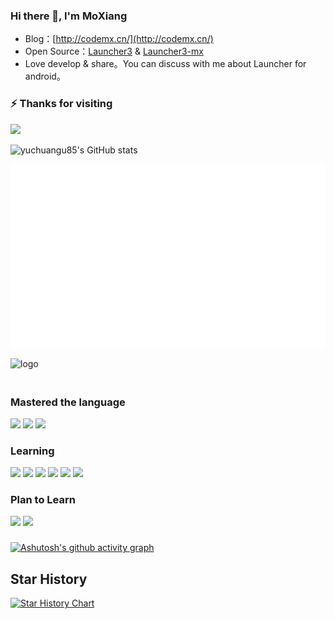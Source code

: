 <!--
**yuchuangu85/yuchuangu85** is a ✨ _special_ ✨ repository because its `README.md` (this file) appears on your GitHub profile.

Here are some ideas to get you started:

- 🔭 I’m currently working on ...
- 🌱 I’m currently learning ...
- 👯 I’m looking to collaborate on ...
- 🤔 I’m looking for help with ...
- 💬 Ask me about ...
- 📫 How to reach me: ...
- 😄 Pronouns: ...
- ⚡ Fun fact: ...
-->


### Hi there 👋, I'm MoXiang

- Blog：[http://codemx.cn/](http://codemx.cn/)
- Open Source：[Launcher3](https://github.com/Launcher3-dev/Launcher3) & [Launcher3-mx](https://github.com/Launcher3-dev/Launcher3-mx)
- Love develop & share。You can discuss with me about Launcher for android。

<!--统计访问人数-->
### ⚡ Thanks for visiting
<!-- ![](https://visitor-badge.glitch.me/badge?page_id=yuchuangu85.readme) -->
![](https://profile-counter.glitch.me/yuchuangu85/count.svg)

<!--Github Stars统计-->
![yuchuangu85's GitHub stats](https://github-readme-stats.vercel.app/api?username=yuchuangu85&show_icons=true&theme=radical&hide_border=true)

<!--开发语言统计-->
<!-- ![MoXiang's Most used languages](https://github-readme-stats.vercel.app/api/top-langs/?username=yuchuangu85&layout=compact&hide_border=true&langs_count=10) -->
![](https://raw.githubusercontent.com/zhuzichu520/github-stats-transparent/output/generated/languages.svg)

<!--底部统计--奖杯-->
<img src="https://github-profile-trophy.vercel.app/?username=yuchuangu85&theme=flat&column=7" alt="logo" height="160" align="center" style="margin: auto; margin-bottom: 20px;" />

### Mastered the language
<!---API-->
<!---https://shields.io/badges-->
<span > <img src="https://img.shields.io/badge/-Java-E34F26?style=flat-square&logo=java&logoColor=white" /> <img src="https://img.shields.io/badge/-C-1572B6?style=flat-square&logo=C" /> <img src="https://img.shields.io/badge/-Kotlin-oringe?style=flat-square&logo=Kotlin" /> 
</span>

### Learning
<!---API-->
<!---https://shields.io/badges-->
<span > <img src="https://img.shields.io/badge/-HTML5-E34F26?style=flat-square&logo=html5&logoColor=white" /> <img src="https://img.shields.io/badge/-CSS3-1572B6?style=flat-square&logo=css3" /> <img src="https://img.shields.io/badge/-JavaScript-oringe?style=flat-square&logo=javascript" /> <img src="https://img.shields.io/badge/-Python-oringe?style=flat-square&logo=python&color=yellow" /> <img src="https://img.shields.io/badge/-Flutter-oringe?style=flat-square&logo=flutter&color=gray" /> <img src="https://img.shields.io/badge/-rust-oringe?style=flat-square&logo=Rust" />
</span>


### Plan to Learn
<!---API-->
<!---https://shields.io/badges-->
<span > <img src="https://img.shields.io/badge/-C++-E34F26?style=flat-square&logo=cplusplus&logoColor=white" /> <img src="https://img.shields.io/badge/-Swift-1572B6?style=flat-square&logo=swift" />
</span>

### 
<!--https://github.com/Ashutosh00710/github-readme-activity-graph/-->
[![Ashutosh's github activity graph](https://github-readme-activity-graph.vercel.app/graph?username=yuchuangu85&theme=react)](https://github.com/ashutosh00710/github-readme-activity-graph)

## Star History

[![Star History Chart](https://api.star-history.com/svg?repos=Launcher3-dev/Launcher3&type=Date)](https://star-history.com/#Launcher3-dev/Launcher3&Date)

